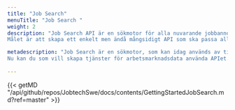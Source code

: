 ```yaml
---
title: "Job Search"
menuTitle: "Job Search "
weight: 2
description: "Job Search API är en sökmotor för alla nuvarande jobbannonser från Platsbanken. 
Målet är att skapa ett enkelt men ändå mångsidigt API som ska passa alla som bygger alla slags applikationer som innehåller data från jobbannonser."

metadescription: "Job Search är en sökmotor, som kan idag används av tillexempel Arbetsförmedlingens Platsbanken för att söka jobbannonser. 
Nu kan du som vill skapa tjänster för arbetsmarknadsdata använda APIet. Läs mer här"
  
---
```



{{< getMD "/api/github/repos/JobtechSwe/docs/contents/GettingStartedJobSearch.md?ref=master" >}}

